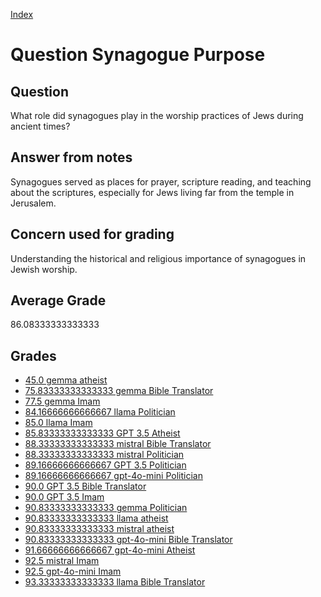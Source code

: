 
[Index](../../index.md)
# Question Synagogue Purpose
## Question
What role did synagogues play in the worship practices of Jews during ancient times?

## Answer from notes
Synagogues served as places for prayer, scripture reading, and teaching about the scriptures, especially for Jews living far from the temple in Jerusalem.

## Concern used for grading
Understanding the historical and religious importance of synagogues in Jewish worship.

## Average Grade
86.08333333333333

## Grades
 * [45.0 gemma atheist](../answers/gemma_atheist/Synagogue_Purpose.md)
 * [75.83333333333333 gemma Bible Translator](../answers/gemma_Bible_Translator/Synagogue_Purpose.md)
 * [77.5 gemma Imam](../answers/gemma_Imam/Synagogue_Purpose.md)
 * [84.16666666666667 llama Politician](../answers/llama_Politician/Synagogue_Purpose.md)
 * [85.0 llama Imam](../answers/llama_Imam/Synagogue_Purpose.md)
 * [85.83333333333333 GPT 3.5 Atheist](../answers/GPT_3.5_Atheist/Synagogue_Purpose.md)
 * [88.33333333333333 mistral Bible Translator](../answers/mistral_Bible_Translator/Synagogue_Purpose.md)
 * [88.33333333333333 mistral Politician](../answers/mistral_Politician/Synagogue_Purpose.md)
 * [89.16666666666667 GPT 3.5 Politician](../answers/GPT_3.5_Politician/Synagogue_Purpose.md)
 * [89.16666666666667 gpt-4o-mini Politician](../answers/gpt-4o-mini_Politician/Synagogue_Purpose.md)
 * [90.0 GPT 3.5 Bible Translator](../answers/GPT_3.5_Bible_Translator/Synagogue_Purpose.md)
 * [90.0 GPT 3.5 Imam](../answers/GPT_3.5_Imam/Synagogue_Purpose.md)
 * [90.83333333333333 gemma Politician](../answers/gemma_Politician/Synagogue_Purpose.md)
 * [90.83333333333333 llama atheist](../answers/llama_atheist/Synagogue_Purpose.md)
 * [90.83333333333333 mistral atheist](../answers/mistral_atheist/Synagogue_Purpose.md)
 * [90.83333333333333 gpt-4o-mini Bible Translator](../answers/gpt-4o-mini_Bible_Translator/Synagogue_Purpose.md)
 * [91.66666666666667 gpt-4o-mini Atheist](../answers/gpt-4o-mini_Atheist/Synagogue_Purpose.md)
 * [92.5 mistral Imam](../answers/mistral_Imam/Synagogue_Purpose.md)
 * [92.5 gpt-4o-mini Imam](../answers/gpt-4o-mini_Imam/Synagogue_Purpose.md)
 * [93.33333333333333 llama Bible Translator](../answers/llama_Bible_Translator/Synagogue_Purpose.md)
